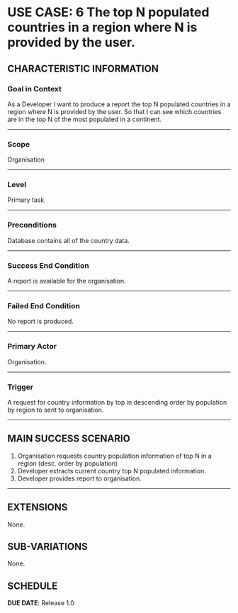 # USE CASE: 6 The top N populated countries in a region where N is provided by the user.

## CHARACTERISTIC INFORMATION

### Goal in Context

As a Developer I want to produce a report the top N populated countries in a region where N is provided by the user.
So that I can see which countries are in the top N of the most populated in a continent.

---

### Scope </h3> Organisation

---

### Level </h3> Primary task

---

### Preconditions </h3> Database contains all of the country data.

---

### Success End Condition </h3> A report is available for the organisation.

---

### Failed End Condition </h3> No report is produced.

---

### Primary Actor </h3> Organisation.

---

### Trigger </h3> A request for country information by top in descending order by population by region to sent to organisation.

---

## MAIN SUCCESS SCENARIO

1. Organisation requests country population information of top N in a region (desc. order by population)
2. Developer extracts current country top N populated information.
3. Developer provides report to organisation.

---

## EXTENSIONS

None.

## SUB-VARIATIONS

None.

## SCHEDULE

**DUE DATE**: Release 1.0

